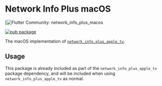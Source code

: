 # Network Info Plus macOS

[![Flutter Community: network_info_plus_macos](https://github.com/epam-cross-platform-lab/network_info_plus_apple_tv)

[![pub package](https://img.shields.io/pub/v/network_info_plus_macos.svg)](https://pub.dev/packages/network_info_plus_macos)

The macOS implementation of [`network_info_plus_apple_tv`](https://pub.dev/packages/network_info_plus_apple_tv).

## Usage

This package is already included as part of the `network_info_plus_apple_tv` package dependency, and will
be included when using `network_info_plus_apple_tv` as normal.
